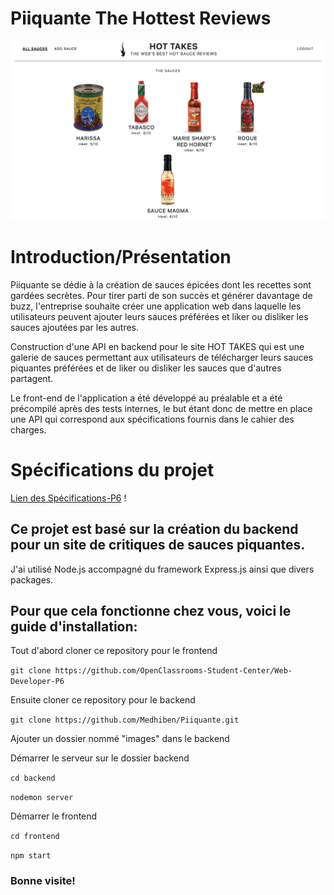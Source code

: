 # Piiquante The Hottest Reviews
<img src="../backend/Screenshot.png" alt="photo du site"/>

# Introduction/Présentation

Piiquante se dédie à la création de sauces épicées dont les recettes sont gardées secrètes. 
Pour tirer parti de son succès et générer davantage de buzz, l'entreprise souhaite créer une application web dans laquelle les utilisateurs peuvent ajouter leurs sauces préférées et liker ou disliker les sauces ajoutées par les autres.


Construction d'une API en backend pour le site HOT TAKES qui est une galerie de sauces permettant aux utilisateurs de télécharger leurs sauces piquantes préférées et de liker ou disliker les sauces que d'autres partagent. 

Le front-end de l'application a été développé au préalable et a été précompilé après des tests internes, le but étant donc de mettre en place une API qui correspond aux spécifications fournis dans le cahier des charges.

# Spécifications du projet

[Lien des Spécifications-P6](https://s3.eu-west-1.amazonaws.com/course.oc-static.com/projects/DWJ_FR_P6/Requirements_DW_P6.pdf) !




## Ce projet est basé sur la création du backend pour un site de critiques de sauces piquantes.
J'ai utilisé Node.js accompagné du framework Express.js ainsi que divers packages.

## Pour que cela fonctionne chez vous, voici le guide d'installation:

Tout d'abord cloner ce repository pour le frontend

`git clone https://github.com/OpenClassrooms-Student-Center/Web-Developer-P6`

Ensuite cloner ce repository pour le backend

`git clone https://github.com/Medhiben/Piiquante.git`

Ajouter un dossier nommé "images" dans le backend

Démarrer le serveur sur le dossier backend

`cd backend` 

`nodemon server`

Démarrer le frontend

`cd frontend`

`npm start`

### Bonne visite!

